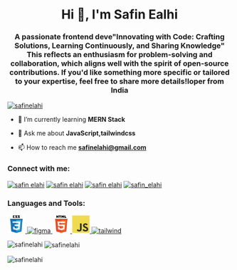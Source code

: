 <h1 align="center">Hi 👋, I'm Safin Ealhi</h1>
<h3 align="center">A passionate frontend deve"Innovating with Code: Crafting Solutions, Learning Continuously, and Sharing Knowledge" This reflects an enthusiasm for problem-solving and collaboration, which aligns well with the spirit of open-source contributions. If you'd like something more specific or tailored to your expertise, feel free to share more details!loper from India</h3>

<p align="left"> <a href="https://github.com/ryo-ma/github-profile-trophy"><img src="https://github-profile-trophy.vercel.app/?username=safinelahi" alt="safinelahi" /></a> </p>

- 🌱 I’m currently learning **MERN Stack**

- 💬 Ask me about **JavaScript,tailwindcss**

- 📫 How to reach me **safinelahi@gmail.com**

<h3 align="left">Connect with me:</h3>
<p align="left">
<a href="https://dev.to/safin elahi" target="blank"><img align="center" src="https://raw.githubusercontent.com/rahuldkjain/github-profile-readme-generator/master/src/images/icons/Social/devto.svg" alt="safin elahi" height="30" width="40" /></a>
<a href="https://linkedin.com/in/safin elahi" target="blank"><img align="center" src="https://raw.githubusercontent.com/rahuldkjain/github-profile-readme-generator/master/src/images/icons/Social/linked-in-alt.svg" alt="safin elahi" height="30" width="40" /></a>
<a href="https://stackoverflow.com/users/safin elahi" target="blank"><img align="center" src="https://raw.githubusercontent.com/rahuldkjain/github-profile-readme-generator/master/src/images/icons/Social/stack-overflow.svg" alt="safin elahi" height="30" width="40" /></a>
<a href="https://instagram.com/safin_elahi" target="blank"><img align="center" src="https://raw.githubusercontent.com/rahuldkjain/github-profile-readme-generator/master/src/images/icons/Social/instagram.svg" alt="safin_elahi" height="30" width="40" /></a>
</p>

<h3 align="left">Languages and Tools:</h3>
<p align="left"> <a href="https://www.w3schools.com/css/" target="_blank" rel="noreferrer"> <img src="https://raw.githubusercontent.com/devicons/devicon/master/icons/css3/css3-original-wordmark.svg" alt="css3" width="40" height="40"/> </a> <a href="https://www.figma.com/" target="_blank" rel="noreferrer"> <img src="https://www.vectorlogo.zone/logos/figma/figma-icon.svg" alt="figma" width="40" height="40"/> </a> <a href="https://www.w3.org/html/" target="_blank" rel="noreferrer"> <img src="https://raw.githubusercontent.com/devicons/devicon/master/icons/html5/html5-original-wordmark.svg" alt="html5" width="40" height="40"/> </a> <a href="https://developer.mozilla.org/en-US/docs/Web/JavaScript" target="_blank" rel="noreferrer"> <img src="https://raw.githubusercontent.com/devicons/devicon/master/icons/javascript/javascript-original.svg" alt="javascript" width="40" height="40"/> </a> <a href="https://tailwindcss.com/" target="_blank" rel="noreferrer"> <img src="https://www.vectorlogo.zone/logos/tailwindcss/tailwindcss-icon.svg" alt="tailwind" width="40" height="40"/> </a> </p>

<p><img align="left" src="https://github-readme-stats.vercel.app/api/top-langs?username=safinelahi&show_icons=true&locale=en&layout=compact" alt="safinelahi" /></p>

<p>&nbsp;<img align="center" src="https://github-readme-stats.vercel.app/api?username=safinelahi&show_icons=true&locale=en" alt="safinelahi" /></p>

<p><img align="center" src="https://github-readme-streak-stats.herokuapp.com/?user=safinelahi&" alt="safinelahi" /></p>
